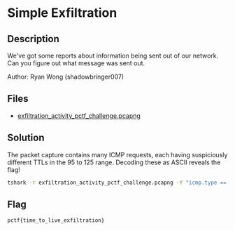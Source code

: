 # Simple Exfiltration

## Description

We've got some reports about information being sent out of our network. Can you figure out what message was sent out.

Author: Ryan Wong (shadowbringer007)

## Files

* [exfiltration_activity_pctf_challenge.pcapng](files/exfiltration_activity_pctf_challenge.pcapng)

## Solution

The packet capture contains many ICMP requests, each having suspiciously different TTLs in the 95 to 125 range. Decoding these as ASCII reveals the flag!

```bash
tshark -r exfiltration_activity_pctf_challenge.pcapng -Y "icmp.type == 8" -T fields -e ip.ttl  | awk '{ printf "%c", $1 }'
```

## Flag

`pctf{time_to_live_exfiltration}`
